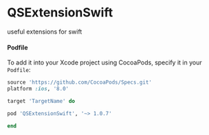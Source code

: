 # QSExtensionSwift
useful extensions for swift



#### Podfile

To add it into your Xcode project using CocoaPods, specify it in your `Podfile`:

```ruby
source 'https://github.com/CocoaPods/Specs.git'
platform :ios, '8.0'

target 'TargetName' do

pod 'QSExtensionSwift', '~> 1.0.7'

end
```
